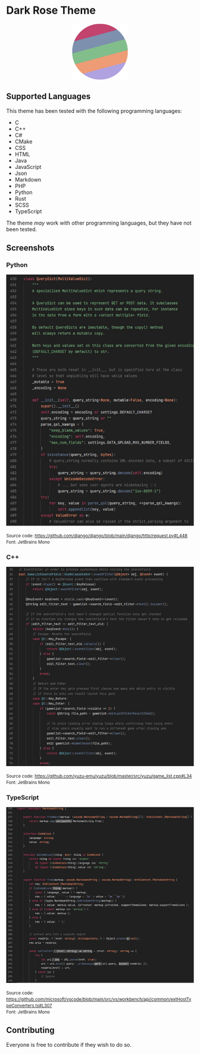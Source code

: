 #  Dark Rose Theme

<center>
    <img src="assets/icon.png" width="150">
</center>

## Supported Languages
This theme has been tested with the following programming languages:

* C
* C++
* C#
* CMake
* CSS
* HTML
* Java
* JavaScript
* Json
* Markdown
* PHP
* Python
* Rust
* SCSS
* TypeScript

The theme *may* work with other programming languages, but they have not been tested.

## Screenshots
### Python
<img src="./assets/screenshots/python.jpg" width="700" />

<small>Source code: https://github.com/django/django/blob/main/django/http/request.py#L448</small>
<br />
<small>Font: JetBrains Mono</small>

### C++
<img src="./assets/screenshots/cpp.jpg" width="700" />

<small>Source code: https://github.com/yuzu-emu/yuzu/blob/master/src/yuzu/game_list.cpp#L34</small>
<br />
<small>Font: JetBrains Mono</small>

### TypeScript
<img src="./assets/screenshots/typescript.jpg" width="700">

<small>Source code: https://github.com/microsoft/vscode/blob/main/src/vs/workbench/api/common/extHostTypeConverters.ts#L307</small>
<br />
<small>Font: JetBrains Mono</small>

## Contributing
Everyone is free to contribute if they wish to do so.

